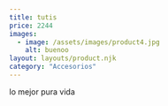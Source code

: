 ```yaml
---
title: tutis
price: 2244
images:
  - image: /assets/images/product4.jpg
    alt: buenoo
layout: layouts/product.njk
category: "Accesorios"
---
```

lo mejor pura vida
